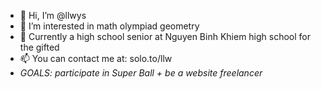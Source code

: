 - 👋 Hi, I’m @llwys
- 👀 I’m interested in math olympiad geometry
- 🌱 Currently a high school senior at Nguyen Binh Khiem high school for the gifted
- 📫 You can contact me at: solo.to/llw
- _GOALS: participate in Super Ball + be a website freelancer_
